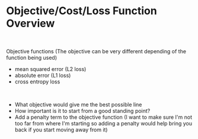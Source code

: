 # Objective/Cost/Loss Function Overview

<br>

Objective functions (The objective can be very different depending of the function being used)
* mean squared error (L2 loss)
* absolute error (L1 loss)
* cross entropy loss

<br>

* What objective would give me the best possible line
* How important is it to start from a good standing point?
* Add a penalty term to the objective function (I want to make sure I'm not too far from where I'm starting so adding a penalty would help bring you back if you start moving away from it)

<br>

